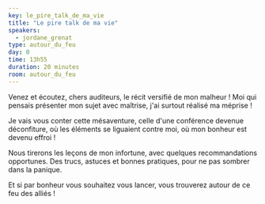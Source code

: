 ```yaml
---
key: le_pire_talk_de_ma_vie
title: "Le pire talk de ma vie"
speakers:
  - jordane_grenat 
type: autour_du_feu
day: 0
time: 13h55
duration: 20 minutes
room: autour_du_feu
---
```


Venez et écoutez, chers auditeurs, le récit versifié de mon malheur ! Moi qui pensais présenter mon sujet avec maîtrise, j'ai surtout réalisé ma méprise !

Je vais vous conter cette mésaventure, celle d'une conférence devenue déconfiture, où les éléments se liguaient contre moi, où mon bonheur est devenu effroi !

Nous tirerons les leçons de mon infortune, avec quelques recommandations opportunes. Des trucs, astuces et bonnes pratiques, pour ne pas sombrer dans la panique.

Et si par bonheur vous souhaitez vous lancer, vous trouverez autour de ce feu des alliés !
